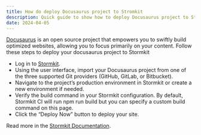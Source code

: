```yaml
---
title: How do deploy Docusaurus project to Stromkit
description: Quick guide to show how to deploy Docusaurus project to Stormkit
date: 2024-04-05
---
```


[Docusaurus](https://docusaurus.io/) is an open source project that empowers you to swiftly build optimized websites, allowing you to focus primarily on your content. Follow these steps to deploy your docusaurus project to Stormkit

- Log in to [Stormkit](https://stormkit.io/).
- Using the user interface, import your Docusaurus project from one of the three supported Git providers (GitHub, GitLab, or Bitbucket).
- Navigate to the project’s production environment in Stormkit or create a new environment if needed.
- Verify the build command in your Stormkit configuration. By default, Stormkit CI will run npm run build but you can specify a custom build command on this page.
- Click the “Deploy Now” button to deploy your site.

Read more in the [Stormkit Documentation](https://stormkit.io/docs/welcome/getting-started).
